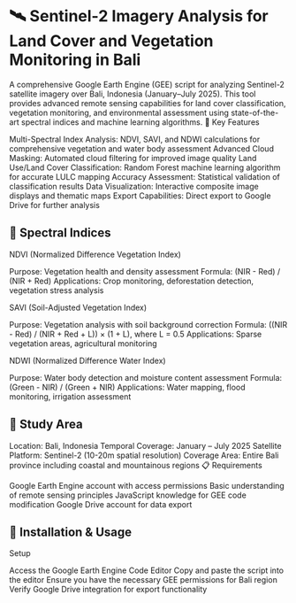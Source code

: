 # 🛰️ Sentinel-2 Imagery Analysis for Land Cover and Vegetation Monitoring in Bali
A comprehensive Google Earth Engine (GEE) script for analyzing Sentinel-2 satellite imagery over Bali, Indonesia (January–July 2025). This tool provides advanced remote sensing capabilities for land cover classification, vegetation monitoring, and environmental assessment using state-of-the-art spectral indices and machine learning algorithms.
🌟 Key Features

Multi-Spectral Index Analysis: NDVI, SAVI, and NDWI calculations for comprehensive vegetation and water body assessment
Advanced Cloud Masking: Automated cloud filtering for improved image quality
Land Use/Land Cover Classification: Random Forest machine learning algorithm for accurate LULC mapping
Accuracy Assessment: Statistical validation of classification results
Data Visualization: Interactive composite image displays and thematic maps
Export Capabilities: Direct export to Google Drive for further analysis

## 🔬 Spectral Indices
NDVI (Normalized Difference Vegetation Index)

Purpose: Vegetation health and density assessment
Formula: (NIR - Red) / (NIR + Red)
Applications: Crop monitoring, deforestation detection, vegetation stress analysis

SAVI (Soil-Adjusted Vegetation Index)

Purpose: Vegetation analysis with soil background correction
Formula: ((NIR - Red) / (NIR + Red + L)) × (1 + L), where L = 0.5
Applications: Sparse vegetation areas, agricultural monitoring

NDWI (Normalized Difference Water Index)

Purpose: Water body detection and moisture content assessment
Formula: (Green - NIR) / (Green + NIR)
Applications: Water mapping, flood monitoring, irrigation assessment

## 🎯 Study Area
Location: Bali, Indonesia
Temporal Coverage: January – July 2025
Satellite Platform: Sentinel-2 (10-20m spatial resolution)
Coverage Area: Entire Bali province including coastal and mountainous regions
📋 Requirements

Google Earth Engine account with access permissions
Basic understanding of remote sensing principles
JavaScript knowledge for GEE code modification
Google Drive account for data export

## 🚀 Installation & Usage
Setup

Access the Google Earth Engine Code Editor
Copy and paste the script into the editor
Ensure you have the necessary GEE permissions for Bali region
Verify Google Drive integration for export functionality
